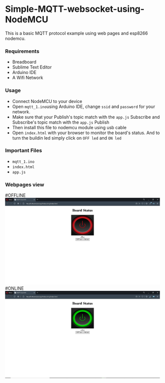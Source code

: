 # Simple-MQTT-websocket-using-NodeMCU
This is a basic MQTT protocol example using web pages and esp8266 nodemcu. 

### Requirements

  * Breadboard
  * Sublime Text Editor
  * Arduino IDE
  * A Wifi Network 
 
### Usage

  * Connect NodeMCU to your device
  * Open ```mqtt_1.ino```using  Arduino IDE, change ```ssid``` and ```password``` for your network.
  * Make sure that your Publish's topic match with the ```app.js``` Subscribe and Subscribe's topic match with the ```app.js``` Publish
  * Then install this file to nodemcu module using usb cable
  * Open ```index.html``` with your browser to monitor the board's status. And to turn the buildin led simply click on ```OFF led``` and ```ON led```

### Important Files

 * ```mqtt_1.ino```
 * ```index.html```
 * ```app.js```
 
### Webpages view
#OFFLINE
  ![](images/offline.jpg)
#ONLINE
  ![](images/online.jpg)
